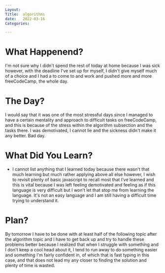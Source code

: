 ```yaml
---
Layout:
Title:  algorithms
date:   2022-03-16
Categories:

---
```


# What Happenend?
I'm not sure why I didn't spend the rest of today at home because I was sick however, with the deadline I've set up for myself, I didn't give myself much of a choice and I had a to come to and work and pushed more and more freeCodeCamp, the whole day.

# The Day?
I would say that it was one of the most stressful days since I managed to have a certain mentality and approach to difficult tasks on freeCodeCamp, and this is because of the stress within the algorithm subsection and the tasks there. I was demotivated, I cannot lie and the sickness didn't make it any better. Bad day.

# What Did You Learn?
- I cannot list anything that I learned today because there wasn't that much learning but much rather applying above all else however, I wish to revisit plenty of basic javascript to recall most that I've learned and this is vital because I was left feeling demotivated and feeling as if this language is very difficult but I won't let that stop me from learning the language. It's not an easy language and I am still having a difficult time trying to understand it.

# Plan?
By tomorrow I have to be done with at least half of the following topic after the algorithm topic and I have to get back up and try to handle these problems better because I realized that when I struggle with something and I don't keep a cool head about it, I tend to run away to do something easier and something I'm fairly confident in, of which that is fast typing in this case, and that does not lead my any closer to finding the solution and plenty of time is wasted.